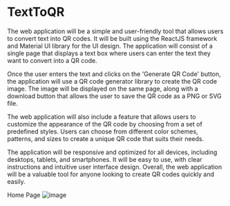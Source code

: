 # TextToQR

The web application will be a simple and user-friendly tool that allows users to convert text into QR codes. It will be built using the ReactJS framework and Material UI library for the UI design. The application will consist of a single page that displays a text box where users can enter the text they want to convert into a QR code.

Once the user enters the text and clicks on the 'Generate QR Code' button, the application will use a QR code generator library to create the QR code image. The image will be displayed on the same page, along with a download button that allows the user to save the QR code as a PNG or SVG file.

The web application will also include a feature that allows users to customize the appearance of the QR code by choosing from a set of predefined styles. Users can choose from different color schemes, patterns, and sizes to create a unique QR code that suits their needs.

The application will be responsive and optimized for all devices, including desktops, tablets, and smartphones. It will be easy to use, with clear instructions and intuitive user interface design. Overall, the web application will be a valuable tool for anyone looking to create QR codes quickly and easily.

Home Page
![image](https://user-images.githubusercontent.com/111139558/220831385-14ccadd6-d0ff-449c-98f0-1b45fbede840.png)
